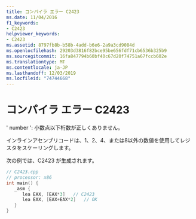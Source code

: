 ```yaml
---
title: コンパイラ エラー C2423
ms.date: 11/04/2016
f1_keywords:
- C2423
helpviewer_keywords:
- C2423
ms.assetid: 8797fb8b-b58b-4add-b6e6-2a9a3cd9084d
ms.openlocfilehash: 29203d3816f82bce95be656fdf71cb6536b325b9
ms.sourcegitcommit: 16fa847794b60bf40c67d20f74751a67fccb602e
ms.translationtype: MT
ms.contentlocale: ja-JP
ms.lasthandoff: 12/03/2019
ms.locfileid: "74744668"
---
```

# <a name="compiler-error-c2423"></a>コンパイラ エラー C2423

' number ': 小数点以下桁数が正しくありません。

インラインアセンブリコードは、1、2、4、または8以外の数値を使用してレジスタをスケーリングします。

次の例では、C2423 が生成されます。

```cpp
// C2423.cpp
// processor: x86
int main() {
   _asm {
      lea EAX, [EAX*3]   // C2423
      lea EAX, [EAX+EAX*2]   // OK
   }
}
```

